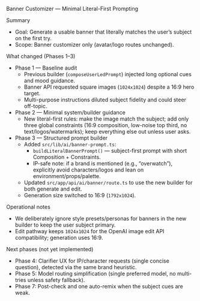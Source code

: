 Banner Customizer — Minimal Literal-First Prompting

Summary
- Goal: Generate a usable banner that literally matches the user’s subject on the first try.
- Scope: Banner customizer only (avatar/logo routes unchanged).

What changed (Phases 1–3)
- Phase 1 — Baseline audit
  - Previous builder (`composeUserLedPrompt`) injected long optional cues and mood guidance.
  - Banner API requested square images (`1024x1024`) despite a 16:9 hero target.
  - Multi-purpose instructions diluted subject fidelity and could steer off-topic.
- Phase 2 — Minimal system/builder guidance
  - New literal-first rules: make the image match the subject; add only three global constraints (16:9 composition, low-noise top third, no text/logos/watermarks); keep everything else out unless user asks.
- Phase 3 — Structured prompt builder
  - Added `src/lib/ai/banner-prompt.ts`:
    - `buildLiteralBannerPrompt()` — subject-first prompt with short Composition + Constraints.
    - IP-safe note: if a brand is mentioned (e.g., “overwatch”), explicitly avoid characters/logos and lean on environment/props/palette.
  - Updated `src/app/api/ai/banner/route.ts` to use the new builder for both generate and edit.
  - Generation size switched to 16:9 (`1792x1024`).

Operational notes
- We deliberately ignore style presets/personas for banners in the new builder to keep the user subject primary.
- Edit pathway keeps `1024x1024` for the OpenAI image edit API compatibility; generation uses 16:9.

Next phases (not yet implemented)
- Phase 4: Clarifier UX for IP/character requests (single concise question), detected via the same brand heuristic.
- Phase 5: Model routing simplification (single preferred model, no multi-tries unless safety fallback).
- Phase 7: Post-check and one auto-remix when the subject cues are weak.

